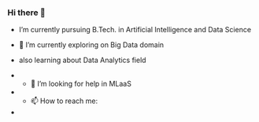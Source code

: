 ### Hi there 👋

- I’m currently pursuing B.Tech. in Artificial Intelligence and Data Science 
- 🔭 I’m currently exploring on Big Data domain 
- also learning about Data Analytics field
- - 🤔 I’m looking for help in MLaaS 

- - 📫 How to reach me: 
- <!--
- 👯 I’m looking to collaborate on ...
- 🤔 I’m looking for help with ...
- 💬 Ask me about ...
- 📫 How to reach me: ...
- 😄 Pronouns: ...
- ⚡ Fun fact: ...
-->
